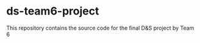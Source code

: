 # ds-team6-project
This repository contains the source code for the final D&amp;S project by Team 6
